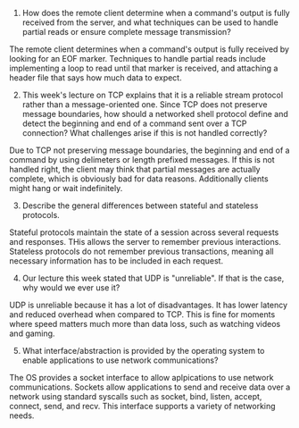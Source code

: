 1. How does the remote client determine when a command's output is fully received from the server, and what techniques can be used to handle partial reads or ensure complete message transmission?

The remote client determines when a command's output is fully received by looking for an EOF marker. Techniques to handle partial reads include implementing a loop to read until that marker is received, and attaching a header file that says how much data to expect.

2. This week's lecture on TCP explains that it is a reliable stream protocol rather than a message-oriented one. Since TCP does not preserve message boundaries, how should a networked shell protocol define and detect the beginning and end of a command sent over a TCP connection? What challenges arise if this is not handled correctly?

Due to TCP not preserving message boundaries, the beginning and end of a command by using delimeters or length prefixed messages. If this is not handled right, the client may think that partial messages are actually complete, which is obviously bad for data reasons. Additionally clients might hang or wait indefinitely.

3. Describe the general differences between stateful and stateless protocols.

Stateful protocols maintain the state of a session across several requests and responses. THis allows the server to remember previous interactions. Stateless protocols do not remember previous transactions, meaning all necessary information has to be included in each request. 

4. Our lecture this week stated that UDP is "unreliable". If that is the case, why would we ever use it?

UDP is unreliable because it has a lot of disadvantages. It has lower latency and reduced overhead when compared to TCP. This is fine for moments where speed matters much more than data loss, such as watching videos and gaming. 

5. What interface/abstraction is provided by the operating system to enable applications to use network communications?

The OS provides a socket interface to allow aplpications to use network communications. Sockets allow applications to send and receive data over a network using standard syscalls such as socket, bind, listen, accept, connect, send, and recv. This interface supports a variety of networking needs.